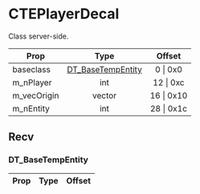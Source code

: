 # CTEPlayerDecal
Class server-side.

|Prop|Type|Offset|
|---|:-:|:-:|
|baseclass|[DT_BaseTempEntity](#DT_BaseTempEntity)|0 \| 0x0|
|m_nPlayer|int|12 \| 0xc|
|m_vecOrigin|vector|16 \| 0x10|
|m_nEntity|int|28 \| 0x1c|

## Recv

### DT_BaseTempEntity

|Prop|Type|Offset|
|---|:-:|:-:|
